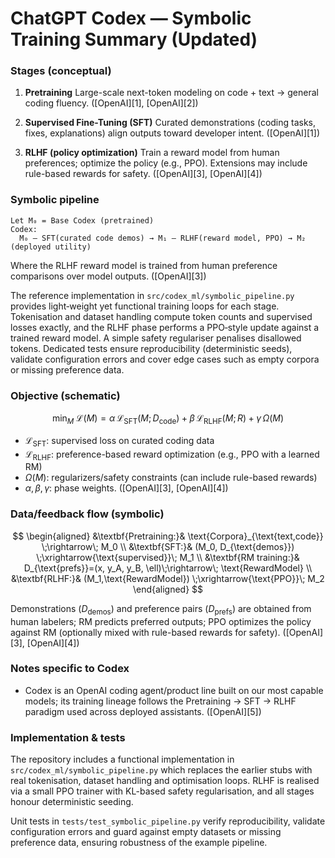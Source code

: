 # ChatGPT Codex — Symbolic Training Summary (Updated)

### Stages (conceptual)

1. **Pretraining**
   Large-scale next-token modeling on code + text → general coding fluency. ([OpenAI][1], [OpenAI][2])

2. **Supervised Fine-Tuning (SFT)**
   Curated demonstrations (coding tasks, fixes, explanations) align outputs toward developer intent. ([OpenAI][1])

3. **RLHF (policy optimization)**
   Train a reward model from human preferences; optimize the policy (e.g., PPO). Extensions may include rule-based rewards for safety. ([OpenAI][3], [OpenAI][4])

### Symbolic pipeline

```
Let M₀ = Base Codex (pretrained)
Codex:
  M₀ — SFT(curated code demos) → M₁ — RLHF(reward model, PPO) → M₂ (deployed utility)
```

Where the RLHF reward model is trained from human preference comparisons over model outputs. ([OpenAI][3])

The reference implementation in ``src/codex_ml/symbolic_pipeline.py`` provides
light‑weight yet functional training loops for each stage.  Tokenisation and
dataset handling compute token counts and supervised losses exactly, and the
RLHF phase performs a PPO‑style update against a trained reward model.  A
simple safety regulariser penalises disallowed tokens.  Dedicated tests ensure
reproducibility (deterministic seeds), validate configuration errors and cover
edge cases such as empty corpora or missing preference data.

### Objective (schematic)

$$
\min_{M}\; \mathcal{L}(M)
= \alpha\,\mathcal{L}_{\text{SFT}}(M; D_{\text{code}})\;+\;
  \beta\,\mathcal{L}_{\text{RLHF}}(M; R)\;+\;
  \gamma\,\Omega(M)
$$

* $\mathcal{L}_{\text{SFT}}$: supervised loss on curated coding data
* $\mathcal{L}_{\text{RLHF}}$: preference-based reward optimization (e.g., PPO with a learned RM)
* $\Omega(M)$: regularizers/safety constraints (can include rule-based rewards)
* $\alpha,\beta,\gamma$: phase weights. ([OpenAI][3], [OpenAI][4])

### Data/feedback flow (symbolic)

$$
\begin{aligned}
&\textbf{Pretraining:}& \text{Corpora}_{\text{text,code}} \;\rightarrow\; M_0 \\
&\textbf{SFT:}& (M_0, D_{\text{demos}}) \;\xrightarrow{\text{supervised}}\; M_1 \\
&\textbf{RM training:}& D_{\text{prefs}}=(x, y_A, y_B, \ell)\;\rightarrow\; \text{RewardModel} \\
&\textbf{RLHF:}& (M_1,\text{RewardModel}) \;\xrightarrow{\text{PPO}}\; M_2
\end{aligned}
$$

Demonstrations ($D_{\text{demos}}$) and preference pairs ($D_{\text{prefs}}$) are obtained from human labelers; RM predicts preferred outputs; PPO optimizes the policy against RM (optionally mixed with rule-based rewards for safety). ([OpenAI][3], [OpenAI][4])

### Notes specific to Codex

* Codex is an OpenAI coding agent/product line built on our most capable models; its training lineage follows the Pretraining → SFT → RLHF paradigm used across deployed assistants. ([OpenAI][5])

### Implementation & tests

The repository includes a functional implementation in ``src/codex_ml/symbolic_pipeline.py`` which replaces the earlier stubs with real tokenisation, dataset handling and optimisation loops.  RLHF is realised via a small PPO trainer with KL-based safety regularisation, and all stages honour deterministic seeding.

Unit tests in ``tests/test_symbolic_pipeline.py`` verify reproducibility, validate configuration errors and guard against empty datasets or missing preference data, ensuring robustness of the example pipeline.

[^1]: [Introducing ChatGPT](https://openai.com/index/chatgpt/?utm_source=chatgpt.com)
[^2]: [GPT-4 Technical Report](https://cdn.openai.com/papers/gpt-4.pdf?utm_source=chatgpt.com)
[^3]: [Aligning language models to follow instructions](https://openai.com/index/instruction-following/?utm_source=chatgpt.com)
[^4]: [Training language models to follow instructions with human feedback](https://cdn.openai.com/papers/Training_language_models_to_follow_instructions_with_human_feedback.pdf?utm_source=chatgpt.com)
[^5]: [OpenAI Codex](https://openai.com/codex/?utm_source=chatgpt.com)
